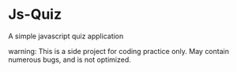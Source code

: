 Js-Quiz
=======

A simple javascript quiz application

warning: This is a side project for coding practice only. May contain numerous bugs, and is not optimized.
